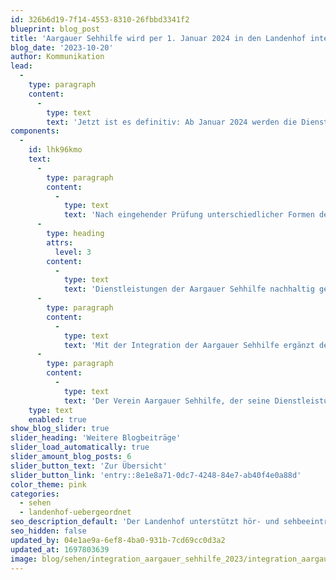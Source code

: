 ```yaml
---
id: 326b6d19-7f14-4553-8310-26fbbd3341f2
blueprint: blog_post
title: 'Aargauer Sehhilfe wird per 1. Januar 2024 in den Landenhof integriert'
blog_date: '2023-10-20'
author: Kommunikation
lead:
  -
    type: paragraph
    content:
      -
        type: text
        text: 'Jetzt ist es definitiv: Ab Januar 2024 werden die Dienstleistungen der Aargauer Sehhilfe neu unter dem Dach des Landenhofs angeboten werden. Die Mitgliederversammlung des Vereins Aargauer Sehhilfe sowie der Stiftungsrat Landenhof haben dem Integrationsvertrag zugestimmt. Dieser wurde am 20. Oktober 2023 von beiden Parteien unterschrieben.'
components:
  -
    id: lhk96kmo
    text:
      -
        type: paragraph
        content:
          -
            type: text
            text: 'Nach eingehender Prüfung unterschiedlicher Formen der Zusammenarbeit mit diversen Partnern hat sich der Verein Aargauer Sehhilfe für ein Zusammengehen mit der Stiftung Landenhof Zentrum für Hören und Sehen entschieden. Dabei wird die Aargauer Sehhilfe als eigenständig geführte Beratungsstelle in den Landenhof integriert. Dies hatte eine Arbeitsgruppe aus Vorstandsmitgliedern der Aargauer Sehhilfe und Vertretern des Landenhofs vorgeschlagen.'
      -
        type: heading
        attrs:
          level: 3
        content:
          -
            type: text
            text: 'Dienstleistungen der Aargauer Sehhilfe nachhaltig gesichert'
      -
        type: paragraph
        content:
          -
            type: text
            text: 'Mit der Integration der Aargauer Sehhilfe ergänzt der Landenhof sein ambulantes Angebot mit der umfassenden Beratung von Menschen mit einer Sehbeeinträchtigung und führt nebst der Beratung für Schwerhörige und Gehörlose (BFSUG) Aargau Solothurn künftig eine zweite Beratungsstelle. Durch die neue räumliche Nähe der Aargauer Sehhilfe zu anderen Landenhof-Angeboten im Bereich der Sehbeeinträchtigungen - Visiopädagogischer Dienst und geplante Tagessonderschule Sehen - sollen Synergien künftig noch besser genutzt werden.'
      -
        type: paragraph
        content:
          -
            type: text
            text: 'Der Verein Aargauer Sehhilfe, der seine Dienstleistungen seit 1936 erfolgreich anbietet, stand in den letzten Jahren vor der grossen Herausforderung, seinen Vorstand mit genügend Mitgliedern besetzen zu können. In den letzten Jahren führten nur zwei Vorstandsmitglieder den Verein. Durch die Integration in den Landenhof, eine innovative und professionell geführte Organisation, kann das heute bestehende Dienstleistungsangebot der Aargauer Sehhilfe nachhaltig gesichert werden.'
    type: text
    enabled: true
show_blog_slider: true
slider_heading: 'Weitere Blogbeiträge'
slider_load_automatically: true
slider_amount_blog_posts: 6
slider_button_text: 'Zur Übersicht'
slider_button_link: 'entry::8e1e8a71-0dc7-4248-84e7-ab40f4e0a88d'
color_theme: pink
categories:
  - sehen
  - landenhof-uebergeordnet
seo_description_default: 'Der Landenhof unterstützt hör- und sehbeeinträchtigte Kinder & Jugendliche in ihrem selbstbestimmten Leben durch Förderung ihrer Fähigkeiten & Entwicklung'
seo_hidden: false
updated_by: 04e1ae9a-6ef8-4ba0-931b-7cd69cc0d3a2
updated_at: 1697803639
image: blog/sehen/integration_aargauer_sehhilfe_2023/integration_aargauer_sehhilfe_2023_front.jpg
---
```

